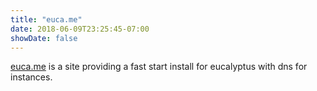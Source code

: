 ```yaml
---
title: "euca.me"
date: 2018-06-09T23:25:45-07:00
showDate: false
---
```


[euca.me](https://www.euca.me/) is a site providing a fast start install for eucalyptus with dns for instances.

